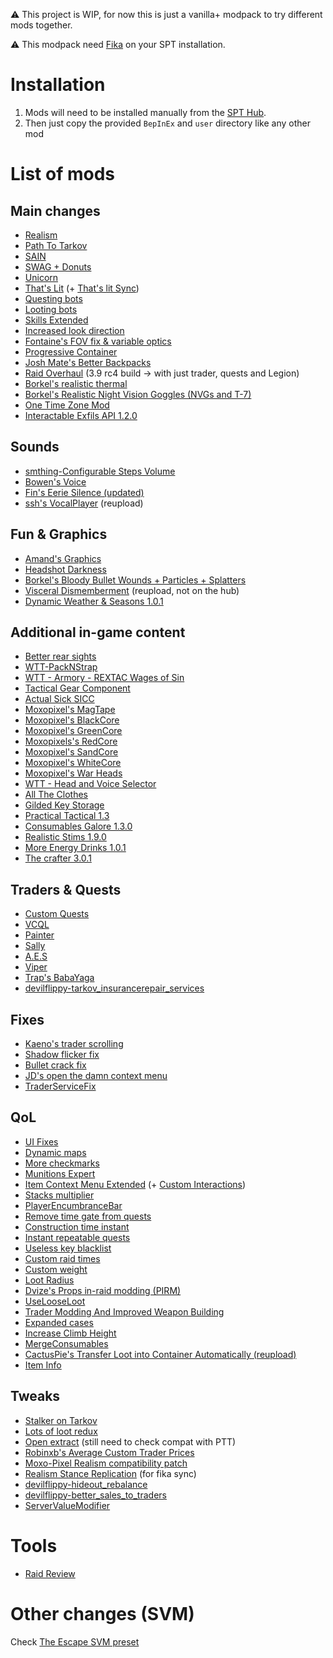 ⚠ This project is WIP, for now this is just a vanilla+ modpack to try different mods together.

⚠ This modpack need [Fika](https://github.com/project-fika/Fika-Documentation) on your SPT installation.

# Installation

1. Mods will need to be installed manually from the [SPT Hub](https://hub.sp-tarkov.com/files/).
2. Then just copy the provided `BepInEx` and `user` directory like any other mod

# List of mods

## Main changes

- [Realism](https://hub.sp-tarkov.com/files/file/606-spt-realism-mod)
- [Path To Tarkov](https://hub.sp-tarkov.com/files/file/569-path-to-tarkov/)
- [SAIN](https://hub.sp-tarkov.com/files/file/1062-sain-solarint-s-ai-modifications-full-ai-combat-system-replacement/)
- [SWAG + Donuts](https://hub.sp-tarkov.com/files/file/878-swag-donuts-dynamic-spawn-waves-and-custom-spawn-points/)
- [Unicorn](https://hub.sp-tarkov.com/files/file/2166-unicorn/)
- [That's Lit](https://hub.sp-tarkov.com/files/file/1453-that-s-lit-logical-ai-vision/) (+ [That's lit Sync](https://cloud.trapcloud.fr/s/eC2bjWZpbMACCeR))
- [Questing bots](https://hub.sp-tarkov.com/files/file/1534-questing-bots)
- [Looting bots](https://hub.sp-tarkov.com/files/file/1096-looting-bots)
- [Skills Extended](https://hub.sp-tarkov.com/files/file/1722-skills-extended)
- [Increased look direction](https://hub.sp-tarkov.com/files/file/2137-increased-look-direction/)
- [Fontaine's FOV fix & variable optics](https://hub.sp-tarkov.com/files/file/942-fontaine-s-fov-fix-variable-optics)
- [Progressive Container](https://hub.sp-tarkov.com/files/file/1582-progressive-container/)
- [Josh Mate's Better Backpacks](https://hub.sp-tarkov.com/files/file/772-josh-mate-s-better-backpacks)
- [Raid Overhaul](https://github.com/KillerDJLang/Raid-Overhaul/releases/tag/v2.5.0-testbuild) (3.9 rc4 build -> with just trader, quests and Legion)
- [Borkel's realistic thermal](https://hub.sp-tarkov.com/files/file/1510-borkel-s-big-realistic-thermal-package-bring-real-life-realism-to-your-thermal-s/)
- [Borkel's Realistic Night Vision Goggles (NVGs and T-7)](https://hub.sp-tarkov.com/files/file/1303-borkel-s-realistic-night-vision-goggles-nvgs-and-t-7)
- [One Time Zone Mod](https://hub.sp-tarkov.com/files/file/2189-onetimezonemod)
- [Interactable Exfils API 1.2.0](https://hub.sp-tarkov.com/files/file/2286-interactable-exfils-api/#overview)

## Sounds

- [smthing-Configurable Steps Volume](https://hub.sp-tarkov.com/files/file/2246-smthing-configurable-steps-volume/)
- [Bowen's Voice](https://hub.sp-tarkov.com/files/file/2005-bowen-s-voice)
- [Fin's Eerie Silence (updated)](https://hub.sp-tarkov.com/files/file/840-fin-s-eerie-silence-updated/)
- [ssh's VocalPlayer](https://cloud.trapcloud.fr/s/YPqgqAynJ8HbREs) (reupload)

## Fun & Graphics

- [Amand's Graphics](https://hub.sp-tarkov.com/files/file/813-amands-s-graphics)
- [Headshot Darkness](https://hub.sp-tarkov.com/files/file/2164-headshot-darkness/)
- [Borkel's Bloody Bullet Wounds + Particles + Splatters](https://hub.sp-tarkov.com/files/file/1740-borkel-s-bloody-bullet-wounds-particles-splatters/)
- [Visceral Dismemberment](https://cloud.trapcloud.fr/s/3FzQSytaLSewz28) (reupload, not on the hub)
- [Dynamic Weather & Seasons 1.0.1](https://hub.sp-tarkov.com/files/file/2135-dynamic-weather-seasons/#versions)

## Additional in-game content

- [Better rear sights](https://hub.sp-tarkov.com/files/file/2176-better-rear-sights/)
- [WTT-PackNStrap](https://hub.sp-tarkov.com/files/file/1790-wtt-pack-n-strap/)
- [WTT - Armory - REXTAC Wages of Sin](https://hub.sp-tarkov.com/files/file/2042-wtt-armory-rextac-wages-of-sin)
- [Tactical Gear Component](https://hub.sp-tarkov.com/files/file/1555-tactical-gear-component/)
- [Actual Sick SICC](https://hub.sp-tarkov.com/files/file/1397-actual-sick-sicc)
- [Moxopixel's MagTape](https://hub.sp-tarkov.com/files/file/1404-mag-tape)
- [Moxopixel's BlackCore](https://hub.sp-tarkov.com/files/file/1345-blackcore/)
- [Moxopixel's GreenCore](https://hub.sp-tarkov.com/files/file/1260-greencore/)
- [Moxopixels's RedCore](https://hub.sp-tarkov.com/files/file/2183-redcore-reupload-and-ported/)
- [Moxopixel's SandCore](https://hub.sp-tarkov.com/files/file/1379-sandcore-fde-retextures/)
- [Moxopixel's WhiteCore](https://hub.sp-tarkov.com/files/file/1313-whitecore/)
- [Moxopixel's War Heads](https://hub.sp-tarkov.com/files/file/1796-war-heads/)
- [WTT - Head and Voice Selector](https://hub.sp-tarkov.com/files/file/1788-wtt-head-and-voice-selector/)
- [All The Clothes](https://hub.sp-tarkov.com/files/file/740-all-the-clothes)
- [Gilded Key Storage](https://hub.sp-tarkov.com/files/file/1166-gilded-key-storage/)
- [Practical Tactical 1.3](https://hub.sp-tarkov.com/files/file/2242-practical-tactical/#overview)
- [Consumables Galore 1.3.0](https://hub.sp-tarkov.com/files/file/1725-consumables-galore/)
- [Realistic Stims 1.9.0](https://hub.sp-tarkov.com/files/file/1889-realistic-stims/)
- [More Energy Drinks 1.0.1](https://hub.sp-tarkov.com/files/file/2305-more-energy-drinks/)
- [The crafter 3.0.1](https://hub.sp-tarkov.com/files/file/1659-the-crafter/#overview)

## Traders & Quests

- [Custom Quests](https://hub.sp-tarkov.com/files/file/588-custom-quests)
- [VCQL](https://hub.sp-tarkov.com/files/file/885-virtual-s-custom-quest-loader/)
- [Painter](https://hub.sp-tarkov.com/files/file/1412-painter/)
- [Sally](https://hub.sp-tarkov.com/files/file/2245-sally)
- [A.E.S](https://hub.sp-tarkov.com/files/file/1183-a-e-s-ultimate-questing-traders)
- [Viper](https://hub.sp-tarkov.com/files/file/2299-viper/)
- [Trap's BabaYaga](https://hub.sp-tarkov.com/files/file/701-baba-yaga/)
- [devilflippy-tarkov_insurancerepair_services](https://github.com/devilflippy/Tarkov_Insurance-Repair_Services/releases)

## Fixes

- [Kaeno's trader scrolling](https://hub.sp-tarkov.com/files/file/1508-kaeno-traderscrolling/)
- [Shadow flicker fix](https://hub.sp-tarkov.com/files/file/2214-shadow-flicker-fix)
- [Bullet crack fix](https://hub.sp-tarkov.com/files/file/2195-bullet-crack-fix)
- [JD's open the damn context menu](https://hub.sp-tarkov.com/files/file/2126-open-the-damn-context-menu/)
- [TraderServiceFix](https://hub.sp-tarkov.com/files/file/2098-trader-service-fix)

## QoL

- [UI Fixes](https://hub.sp-tarkov.com/files/file/1860-ui-fixes)
- [Dynamic maps](https://hub.sp-tarkov.com/files/file/1981-dynamic-maps)
- [More checkmarks](https://hub.sp-tarkov.com/files/file/1159-morecheckmarks/)
- [Munitions Expert](https://hub.sp-tarkov.com/files/file/1324-munitions-expert-reboot)
- [Item Context Menu Extended](https://hub.sp-tarkov.com/files/file/1283-item-context-menu-extended) (+ [Custom Interactions](https://hub.sp-tarkov.com/files/file/1278-custom-interactions))
- [Stacks multiplier](https://hub.sp-tarkov.com/files/file/2105-thehalfpotato-s-stack-multiplier/)
- [PlayerEncumbranceBar](https://hub.sp-tarkov.com/files/file/1898-player-encumbrance-bar/)
- [Remove time gate from quests](https://hub.sp-tarkov.com/files/file/1653-remove-time-gate-from-quests/)
- [Construction time instant](https://hub.sp-tarkov.com/files/file/2131-construction-time-instant/)
- [Instant repeatable quests](https://hub.sp-tarkov.com/files/file/1797-instant-repeatables/)
- [Useless key blacklist](https://hub.sp-tarkov.com/files/file/760-useless-key-blacklist/)
- [Custom raid times](https://hub.sp-tarkov.com/files/file/771-custom-raid-times/)
- [Custom weight](https://hub.sp-tarkov.com/files/file/826-custom-weight/)
- [Loot Radius](https://hub.sp-tarkov.com/files/file/1870-loot-radius)
- [Dvize's Props in-raid modding (PIRM)](https://hub.sp-tarkov.com/files/file/850-props-in-raid-modding-pirm/)
- [UseLooseLoot](https://hub.sp-tarkov.com/files/file/1264-use-loose-loot)
- [Trader Modding And Improved Weapon Building](https://hub.sp-tarkov.com/files/file/1795-trader-modding-and-improved-weapon-building)
- [Expanded cases](https://hub.sp-tarkov.com/files/file/2218-expanded-cases/)
- [Increase Climb Height](https://hub.sp-tarkov.com/files/file/2154-increase-climb-height/)
- [MergeConsumables](https://hub.sp-tarkov.com/files/file/2262-mergeconsumables/)
- [CactusPie's Transfer Loot into Container Automatically (reupload)](https://hub.sp-tarkov.com/files/file/2326-cactuspie-s-transfer-loot-into-container-automatically-reupload/)
- [Item Info](https://hub.sp-tarkov.com/files/file/985-item-info/)

## Tweaks

- [Stalker on Tarkov](https://hub.sp-tarkov.com/files/file/2192-stalker-on-tarkov/)
- [Lots of loot redux](https://hub.sp-tarkov.com/files/file/2212-lots-of-loot-redux/)
- [Open extract](https://hub.sp-tarkov.com/files/file/827-open-extract/) (still need to check compat with PTT)
- [Robinxb's Average Custom Trader Prices](https://hub.sp-tarkov.com/files/file/2161-robinxb-s-average-custom-trader-prices)
- [Moxo-Pixel Realism compatibility patch](https://hub.sp-tarkov.com/files/file/1687-moxo-pixel-realism-compatibility-patch/#comments)
- [Realism Stance Replication](https://github.com/LevelCrush/Realism-Stance-Replication/releases/download/v1.1.1/RealismStanceReplication_v1.1.1.zip) (for fika sync)
- [devilflippy-hideout_rebalance](https://github.com/devilflippy/Devil_Hideout_Rebalance/releases)
- [devilflippy-better_sales_to_traders](https://github.com/devilflippy/Better_sales_to_Traders/releases)
- [ServerValueModifier](https://hub.sp-tarkov.com/files/file/379-server-value-modifier-svm/)

# Tools

- [Raid Review](https://hub.sp-tarkov.com/files/file/2037-raid-review)

# Other changes (SVM)

Check [The Escape SVM preset](./user/mods/ServerValueModifier/Presets/The%20Escape.json)
